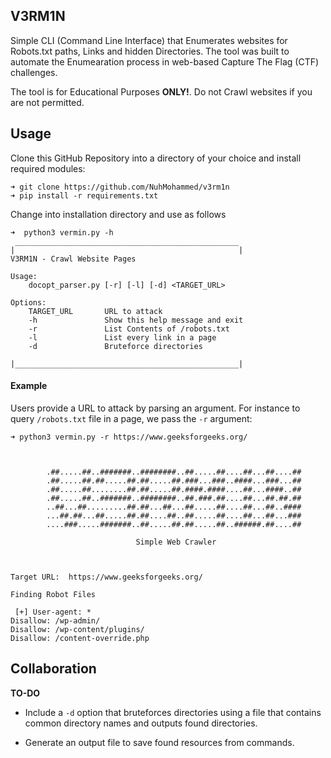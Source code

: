 
## V3RM1N


Simple CLI (Command Line Interface) that Enumerates websites for Robots.txt paths, Links and hidden Directories. The tool was built to automate the Enumearation process in web-based Capture The Flag (CTF) challenges.

The tool is for Educational Purposes __ONLY!__. Do not Crawl websites if you are not permitted. 


## Usage

Clone this GitHub Repository into a directory of your choice and install required modules:

```
➜ git clone https://github.com/NuhMohammed/v3rm1n
➜ pip install -r requirements.txt
```

Change into installation directory and use as follows

```
➜  python3 vermin.py -h
 __________________________________________________
|                                                  |
V3RM1N - Crawl Website Pages

Usage:
    docopt_parser.py [-r] [-l] [-d] <TARGET_URL>
    
Options:    
    TARGET_URL       URL to attack
    -h               Show this help message and exit
    -r               List Contents of /robots.txt
    -l               List every link in a page
    -d               Bruteforce directories

|__________________________________________________|
```

#### Example

Users provide a URL to attack by parsing an argument. For instance to query `/robots.txt` file in a page, we pass the `-r` argument:

```
➜ python3 vermin.py -r https://www.geeksforgeeks.org/  



        .##.....##..#######..########..##.....##....##...##....##
        .##.....##.##.....##.##.....##.###...###..####...###...##
        .##.....##........##.##.....##.####.####....##...####..##
        .##.....##..#######..########..##.###.##....##...##.##.##
        ..##...##.........##.##...##...##.....##....##...##..####
        ...##.##...##.....##.##....##..##.....##....##...##...###
        ....###.....#######..##.....##.##.....##..######.##....##

                            Simple Web Crawler
        
        

Target URL:  https://www.geeksforgeeks.org/

Finding Robot Files 

 [+] User-agent: *
Disallow: /wp-admin/
Disallow: /wp-content/plugins/
Disallow: /content-override.php
```
## Collaboration

__TO-DO__  

- Include a `-d` option that bruteforces directories using a file that contains common directory names and outputs found directories.
  
- Generate an output file to save found resources from commands.



